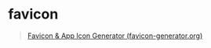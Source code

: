 # favicon

> [Favicon & App Icon Generator (favicon-generator.org)](https://www.favicon-generator.org/)
